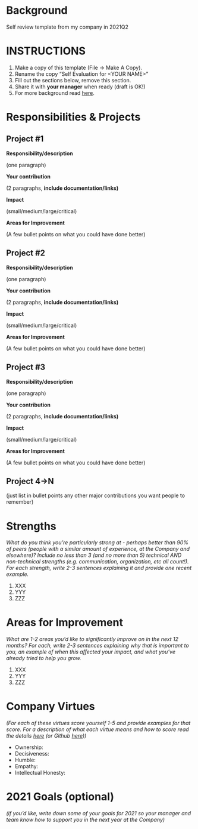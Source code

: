 # Background
Self review template from my company in 2021Q2

# INSTRUCTIONS



1. Make a copy of this template (File → Make A Copy).
2. Rename the copy “Self Evaluation for &lt;YOUR NAME>”
3. Fill out the sections below, remove this section.
4. Share it with **your manager** when ready (draft is OK!)
5. For more background read [here](dobromir_2021_review_process.md). 


# Responsibilities & Projects


## Project #1

**Responsibility/description**

(one paragraph)

**Your contribution**

(2 paragraphs, **include documentation/links)**

**Impact**

(small/medium/large/critical)

**Areas for Improvement**

(A few bullet points on what you could have done better)


## Project #2

**Responsibility/description**

(one paragraph)

**Your contribution**

(2 paragraphs, **include documentation/links)**

**Impact**

(small/medium/large/critical)

**Areas for Improvement**

(A few bullet points on what you could have done better)


## Project #3

**Responsibility/description**

(one paragraph)

**Your contribution**

(2 paragraphs, **include documentation/links)**

**Impact**

(small/medium/large/critical)

**Areas for Improvement**

(A few bullet points on what you could have done better)


## Project 4→N

(just list in bullet points any other major contributions you want people to remember)


# 


# Strengths

_What do you think you’re particularly strong at - perhaps better than 90% of peers (people with a similar amount of experience, at the Company and elsewhere)? Include no less than 3 (and no more than 5) technical AND non-technical strengths (e.g. communication, organization, etc all count!). For each strength, write 2-3 sentences explaining it and provide one recent example._



1. XXX
2. YYY
3. ZZZ


# 


# Areas for Improvement

_What are 1-2 areas you’d like to significantly improve on in the next 12 months? For each, write 2-3 sentences explaining why that is important to you, an example of when this affected your impact, and what you’ve already tried to help you grow._



1. XXX
2. YYY
3. ZZZ




# Company Virtues

_(For each of these virtues score yourself 1-5 and provide examples for that score. For a description of what each virtue means and how to score read the details [here]() (or Github [here]()))_



* Ownership: 
* Decisiveness:
* Humble:
* Empathy:
* Intellectual Honesty:




# 2021 Goals (optional)

_(if you’d like, write down some of your goals for 2021 so your manager and team know how to support you in the next year at the Company)_
